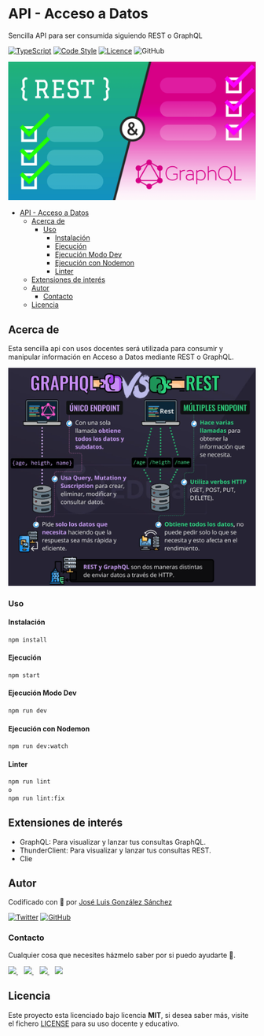 # API - Acceso a Datos
Sencilla API para ser consumida siguiendo REST o GraphQL

[![TypeScript](https://img.shields.io/badge/TypeScript-Ready-3178c6)](https://www.typescriptlang.org/)
[![Code Style](https://img.shields.io/badge/Lint%20Style-AirBnB-ff69b4)](https://airbnb.io/javascript)
[![Licence](https://img.shields.io/github/license/joseluisgs/photo-gallery-ionic)](./LICENSE)
![GitHub](https://img.shields.io/github/last-commit/joseluisgs/api-acceso-datos)


![imagen](./images/rest-graphql.png)

- [API - Acceso a Datos](#api---acceso-a-datos)
  - [Acerca de](#acerca-de)
    - [Uso](#uso)
      - [Instalación](#instalación)
      - [Ejecución](#ejecución)
      - [Ejecución Modo Dev](#ejecución-modo-dev)
      - [Ejecución con Nodemon](#ejecución-con-nodemon)
      - [Linter](#linter)
  - [Extensiones de interés](#extensiones-de-interés)
  - [Autor](#autor)
    - [Contacto](#contacto)
  - [Licencia](#licencia)


## Acerca de
Esta sencilla api con usos docentes será utilizada para consumir y manipular información en Acceso a Datos mediante REST o GraphQL.

![imagen2](./images/comparable.png)

### Uso
#### Instalación
```bash
npm install
```

#### Ejecución
```bash
npm start
```

#### Ejecución Modo Dev
```bash
npm run dev
```

#### Ejecución con Nodemon
```bash
npm run dev:watch
```

#### Linter
```bash
npm run lint
o
npm run lint:fix
```

## Extensiones de interés
- GraphQL: Para visualizar y lanzar tus consultas GraphQL.
- ThunderClient: Para visualizar y lanzar tus consultas REST.
- Clie


## Autor

Codificado con :sparkling_heart: por [José Luis González Sánchez](https://twitter.com/joseluisgonsan)

[![Twitter](https://img.shields.io/twitter/follow/joseluisgonsan?style=social)](https://twitter.com/joseluisgonsan)
[![GitHub](https://img.shields.io/github/followers/joseluisgs?style=social)](https://github.com/joseluisgs)

### Contacto
<p>
  Cualquier cosa que necesites házmelo saber por si puedo ayudarte 💬.
</p>
<p>
    <a href="https://twitter.com/joseluisgonsan" target="_blank">
        <img src="https://i.imgur.com/U4Uiaef.png" 
    height="30">
    </a> &nbsp;&nbsp;
    <a href="https://github.com/joseluisgs" target="_blank">
        <img src="https://cdn.iconscout.com/icon/free/png-256/github-153-675523.png" 
    height="30">
    </a> &nbsp;&nbsp;
    <a href="https://www.linkedin.com/in/joseluisgonsan" target="_blank">
        <img src="https://upload.wikimedia.org/wikipedia/commons/thumb/c/ca/LinkedIn_logo_initials.png/768px-LinkedIn_logo_initials.png" 
    height="30">
    </a>  &nbsp;&nbsp;
    <a href="https://joseluisgs.github.io/" target="_blank">
        <img src="https://joseluisgs.github.io/favicon.png" 
    height="30">
    </a>
</p>


## Licencia

Este proyecto esta licenciado bajo licencia **MIT**, si desea saber más, visite el fichero
[LICENSE](./LICENSE) para su uso docente y educativo.
